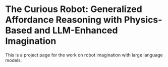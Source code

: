 # The Curious Robot: Generalized Affordance Reasoning with Physics-Based and LLM-Enhanced Imagination
This is a project page for the work on robot imagination with large language models.
